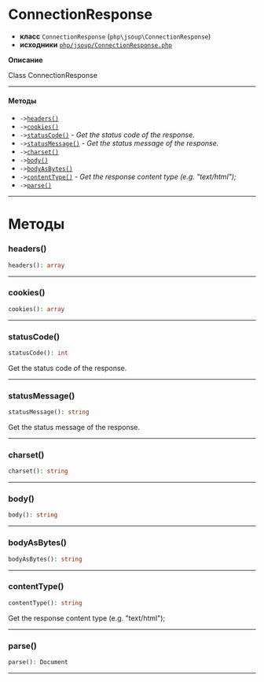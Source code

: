 # ConnectionResponse

- **класс** `ConnectionResponse` (`php\jsoup\ConnectionResponse`)
- **исходники** [`php/jsoup/ConnectionResponse.php`](./src/main/resources/JPHP-INF/sdk/php/jsoup/ConnectionResponse.php)

**Описание**

Class ConnectionResponse

---

#### Методы

- `->`[`headers()`](#method-headers)
- `->`[`cookies()`](#method-cookies)
- `->`[`statusCode()`](#method-statuscode) - _Get the status code of the response._
- `->`[`statusMessage()`](#method-statusmessage) - _Get the status message of the response._
- `->`[`charset()`](#method-charset)
- `->`[`body()`](#method-body)
- `->`[`bodyAsBytes()`](#method-bodyasbytes)
- `->`[`contentType()`](#method-contenttype) - _Get the response content type (e.g. "text/html");_
- `->`[`parse()`](#method-parse)

---
# Методы

<a name="method-headers"></a>

### headers()
```php
headers(): array
```

---

<a name="method-cookies"></a>

### cookies()
```php
cookies(): array
```

---

<a name="method-statuscode"></a>

### statusCode()
```php
statusCode(): int
```
Get the status code of the response.

---

<a name="method-statusmessage"></a>

### statusMessage()
```php
statusMessage(): string
```
Get the status message of the response.

---

<a name="method-charset"></a>

### charset()
```php
charset(): string
```

---

<a name="method-body"></a>

### body()
```php
body(): string
```

---

<a name="method-bodyasbytes"></a>

### bodyAsBytes()
```php
bodyAsBytes(): string
```

---

<a name="method-contenttype"></a>

### contentType()
```php
contentType(): string
```
Get the response content type (e.g. "text/html");

---

<a name="method-parse"></a>

### parse()
```php
parse(): Document
```

---
